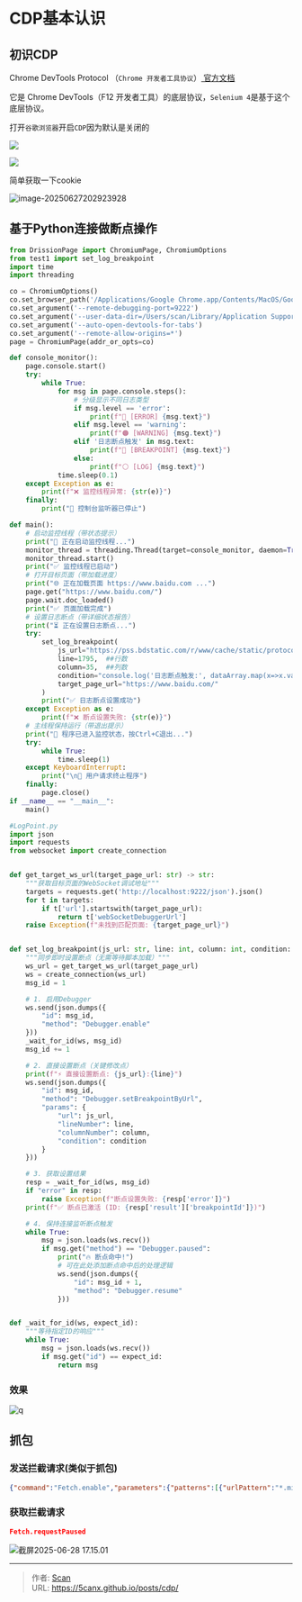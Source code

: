 # CDP基本认识


<!--more-->

## 初识CDP

Chrome DevTools Protocol （`Chrome 开发者工具协议`）[ 官方文档](https://chromedevtools.github.io/devtools-protocol/)

它是 Chrome DevTools（F12 开发者工具）的底层协议，`Selenium 4`是基于这个底层协议。

打开`谷歌浏览器`开启`CDP`因为默认是关闭的

![](https://fastly.jsdelivr.net/gh/hack-scan/Blog-pic/posts/202506272025887.png)

![](https://fastly.jsdelivr.net/gh/hack-scan/Blog-pic/posts/202506272025249.png)

简单获取一下cookie

![image-20250627202923928](https://fastly.jsdelivr.net/gh/hack-scan/Blog-pic/posts/202506272029956.png)

## 基于Python连接做断点操作

```python
from DrissionPage import ChromiumPage, ChromiumOptions
from test1 import set_log_breakpoint
import time
import threading

co = ChromiumOptions()
co.set_browser_path('/Applications/Google Chrome.app/Contents/MacOS/Google Chrome')
co.set_argument('--remote-debugging-port=9222')
co.set_argument('--user-data-dir=/Users/scan/Library/Application Support/Google/Chrome/Default')
co.set_argument('--auto-open-devtools-for-tabs')
co.set_argument('--remote-allow-origins=*')
page = ChromiumPage(addr_or_opts=co)

def console_monitor():
    page.console.start()
    try:
        while True:
            for msg in page.console.steps():
                # 分级显示不同日志类型
                if msg.level == 'error':
                    print(f"🔴 [ERROR] {msg.text}")
                elif msg.level == 'warning':
                    print(f"🟠 [WARNING] {msg.text}")
                elif '日志断点触发' in msg.text:
                    print(f"🔵 [BREAKPOINT] {msg.text}")
                else:
                    print(f"⚪ [LOG] {msg.text}")
            time.sleep(0.1)
    except Exception as e:
        print(f"❌ 监控线程异常: {str(e)}")
    finally:
        print("🛑 控制台监听器已停止")

def main():
    # 启动监控线程（带状态提示）
    print("🧵 正在启动监控线程...")
    monitor_thread = threading.Thread(target=console_monitor, daemon=True)
    monitor_thread.start()
    print("✅ 监控线程已启动")
    # 打开目标页面（带加载进度）
    print("🌐 正在加载页面 https://www.baidu.com ...")
    page.get("https://www.baidu.com/")
    page.wait.doc_loaded()
    print("✅ 页面加载完成")
    # 设置日志断点（带详细状态报告）
    print("⏳ 正在设置日志断点...")
    try:
        set_log_breakpoint(
            js_url="https://pss.bdstatic.com/r/www/cache/static/protocol/https/amd_modules/@baidu/search-sug_ce0f74a.js",
            line=1795,  ##行数
            column=35,  ##列数
            condition="console.log('日志断点触发:', dataArray.map(x=>x.value)) || false",
            target_page_url="https://www.baidu.com/"
        )
        print("✅ 日志断点设置成功")
    except Exception as e:
        print(f"❌ 断点设置失败: {str(e)}")
    # 主线程保持运行（带退出提示）
    print("🚀 程序已进入监控状态，按Ctrl+C退出...")
    try:
        while True:
            time.sleep(1)
    except KeyboardInterrupt:
        print("\n🛑 用户请求终止程序")
    finally:
        page.close()
if __name__ == "__main__":
    main()
```

```python
#LogPoint.py
import json
import requests
from websocket import create_connection


def get_target_ws_url(target_page_url: str) -> str:
    """获取目标页面的WebSocket调试地址"""
    targets = requests.get('http://localhost:9222/json').json()
    for t in targets:
        if t['url'].startswith(target_page_url):
            return t['webSocketDebuggerUrl']
    raise Exception(f"未找到匹配页面: {target_page_url}")


def set_log_breakpoint(js_url: str, line: int, column: int, condition: str, target_page_url: str):
    """同步即时设置断点（无需等待脚本加载）"""
    ws_url = get_target_ws_url(target_page_url)
    ws = create_connection(ws_url)
    msg_id = 1

    # 1. 启用Debugger
    ws.send(json.dumps({
        "id": msg_id,
        "method": "Debugger.enable"
    }))
    _wait_for_id(ws, msg_id)
    msg_id += 1

    # 2. 直接设置断点（关键修改点）
    print(f"⚡ 直接设置断点: {js_url}:{line}")
    ws.send(json.dumps({
        "id": msg_id,
        "method": "Debugger.setBreakpointByUrl",
        "params": {
            "url": js_url,
            "lineNumber": line,
            "columnNumber": column,
            "condition": condition
        }
    }))

    # 3. 获取设置结果
    resp = _wait_for_id(ws, msg_id)
    if "error" in resp:
        raise Exception(f"断点设置失败: {resp['error']}")
    print(f"✅ 断点已激活 (ID: {resp['result']['breakpointId']})")

    # 4. 保持连接监听断点触发
    while True:
        msg = json.loads(ws.recv())
        if msg.get("method") == "Debugger.paused":
            print("🔥 断点命中!")
            # 可在此处添加断点命中后的处理逻辑
            ws.send(json.dumps({
                "id": msg_id + 1,
                "method": "Debugger.resume"
            }))


def _wait_for_id(ws, expect_id):
    """等待指定ID的响应"""
    while True:
        msg = json.loads(ws.recv())
        if msg.get("id") == expect_id:
            return msg
```

### 效果

![q](https://fastly.jsdelivr.net/gh/hack-scan/Blog-pic/posts/202506272038958.gif)

## 抓包

### 发送拦截请求(类似于抓包)

```json
{"command":"Fetch.enable","parameters":{"patterns":[{"urlPattern":"*.mi.com/*","resourceType":"XHR","requestStage":"Request"}],"handleAuthRequests":false}}
```

### 获取拦截请求

```json
Fetch.requestPaused
```

![截屏2025-06-28 17.15.01](https://fastly.jsdelivr.net/gh/hack-scan/Blog-pic/posts/202506281717152.png)



---

> 作者: [Scan](https://www.scan.work/)  
> URL: https://5canx.github.io/posts/cdp/  

